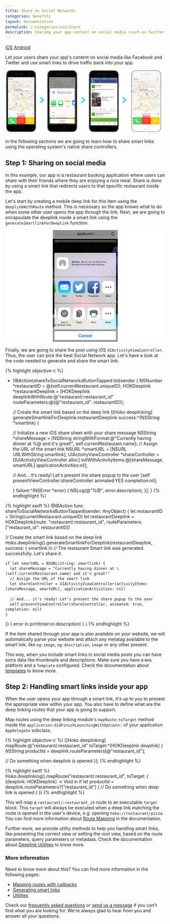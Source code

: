 ```yaml
---
title: Share on Social Networks
categories: benefits
layout: documentation
permalink: /:categories/ios/share
description: Sharing your app content on social media (such as Twitter or Facebook) helps you to find new customers, expand audience and increase brand awareness.
---
```


<a href="#" class="tab active">iOS</a>
<a href="http://support.hokolinks.com/benefits/android/share/" class="tab">Android</a>

Let your users share your app's content on social media like Facebook and Twitter and
use smart links to drive traffic back into your app.

![Social network sharing](/assets/images/social-sharing.jpg)

In the following sections we are going to learn how to share smart links using the
operating system's native share controllers.

## Step 1: Sharing on social media

In this example, our app is a restaurant booking application where users can share with their
friends where they are enjoying a nice meal. Share is done by using a smart
link that redirects users to that specific restaurant inside the app.

Let's start by creating a mobile deep link for this item using the `deeplinkWithRoute` method.
This is necessary so the app knows what to do when some other user opens the app through the link.
Next, we are going to encapsulate the deeplink inside a smart
link using the `generateSmartlinkForDeeplink` function.

![Sharing](/assets/images/share-ios.png)

Finally, we are going to share the post using iOS `UIActivityViewController`.
Thus, the user can pick the best Social Network app. Let's have a look at the code needed
to generate and share the smart link:

{% highlight objective-c %}
- (IBAction)shareToSocialNetworksButtonTapped:(id)sender {
  NSNumber *restaurantID = @(self.currentRestaurant.uniqueID);
  HOKDeeplink *restaurantDeeplink = [HOKDeeplink deeplinkWithRoute:@"restaurant/:restaurant_id"
                                                  routeParameters:@{@"restaurant_id": restaurantID}];

  // Create the smart link based on the deep link
  [[Hoko deeplinking] generateSmartlinkForDeeplink:restaurantDeeplink success:^(NSString *smartlink) {

    // Initialize a new iOS share sheet with your share message
    NSString *shareMessage = [NSString stringWithFormat:@"Currently having dinner at %@ and it's great!", self.currentRestaurant.name];
    // Assign the URL of the smart link
    NSURL *smartURL = [NSURL URLWithString:smartlink];
    UIActivityViewController *shareController = [[UIActivityViewController alloc] initWithActivityItems:@[shareMessage, smartURL]
                                                                                  applicationActivities:nil];

    // And... it's ready! Let's present the share popup to the user
    [self presentViewController:shareController animated:YES completion:nil];

  } failure:^(NSError *error) {
    NSLog(@"%@", error.description);
  }];
}
{% endhighlight %}

{% highlight swift %}
@IBAction func shareToSocialNetworksButtonTapped(sender: AnyObject) {
    let restaurantID = String(currentRestaurant.uniqueID)
  let restaurantDeeplink = HOKDeeplink(route: "restaurant/:restaurant_id", routeParameters: ["restaurant_id": restaurantID])

  // Create the smart link based on the deep link
  Hoko.deeplinking().generateSmartlinkForDeeplink(restaurantDeeplink, success: { smartlink in
    // The restaurant Smart link was generated successfully. Let's share it.

    if let smartURL = NSURL(string: smartlink) {
      let shareMessage = "Currently having dinner at \(self.currentRestaurant.name) and it's great!"
      // Assign the URL of the smart link
      let shareController = UIActivityViewController(activityItems: [shareMessage, smartURL], applicationActivities: nil)

      // And... it's ready! Let's present the share popup to the user
      self.presentViewController(shareController, animated: true, completion: nil)
    }

  }) { error in
    println(error.description)
  }
}
{% endhighlight %}

If the item shared through your app is also available on your website, we will automatically
parse your website and attach any metatag available to the smart link, like `og:image`,
`og:description`, `image` or any other present.

This way, when you include smart links in social media
posts you can have extra data like thumbnails and descriptions. Make sure you have a `Web`
platform and a `Template` configured. Check the documentation about
[templates](http://support.hokolinks.com/what-is-a-template/) to know more.

## Step 2: Handling smart links inside your app

When the user opens your app through a smart link, it's up to you to present the appropriate view
within your app. You also have to define what are the deep linking routes that your app is going to
support.

Map routes using the deep linking module's `mapRoute:toTarget` method
inside the `application:didFinishLaunchingWithOptions:` of your application `AppDelegate` subclass.

{% highlight objective-c %}
[[Hoko deeplinking] mapRoute:@"restaurant/:restaurant_id"
                    toTarget:^(HOKDeeplink *deeplink) {
  NSString* productId = deeplink.routeParameters[@"restaurant_id"];

  // Do something when deeplink is opened
}];
{% endhighlight %}

{% highlight swift %}
Hoko.deeplinking().mapRoute("restaurant/:restaurant_id", toTarget: {
  (deeplink: HOKDeeplink) -> Void in
    if let productId = deeplink.routeParameters?["restaurant_id"] {
      // Do something when deep link is opened
    }
})
{% endhighlight %}

This will map a `restaurant/:restaurant_id` route to an executable `target` block. This `target`
will always be executed when a deep link matching the route is opened in the user's device,
e.g. opening `hoko://restaurant/pizza`. You can find more information about
[Route Mapping](http://support.hokolinks.com/ios/ios-deeplinking/#route-mapping) in the
documentation.

Further more, we provide utility methods to help you handling smart links, like presenting the
correct view or setting the root view, based on the route parameters, query parameters or metadata.
Check the documentation about [Deeplink Utilities](http://support.hokolinks.com/ios/ios-utilities/)
to know more.

### More information

Need to know more about this? You can find more information in the following pages:

- [Mapping routes with callbacks](http://support.hokolinks.com/ios/ios-deeplinking/#route-mapping)
- [Generating smart links](http://support.hokolinks.com/ios/ios-deeplinking/#smart-link-generation)
- [Utilities](http://support.hokolinks.com/ios/ios-utilities/)

Check our [frequently asked questions](http://support.hokolinks.com/faq/) or [send us a message](mailto:support@hokolinks.com) if you can't find what you are looking for. We're always glad
to hear from you and answer all your questions.
